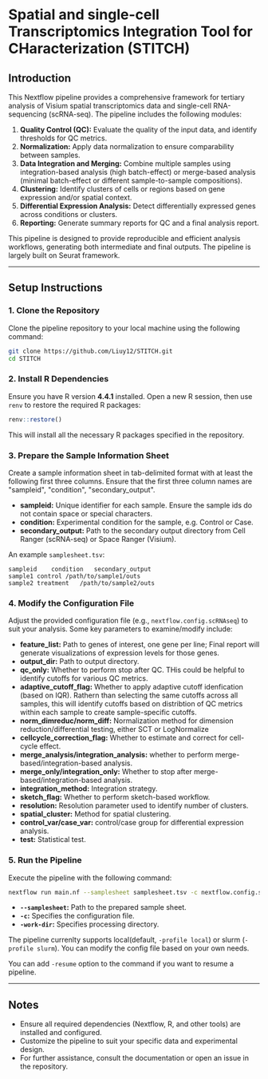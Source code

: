 # Spatial and single-cell Transcriptomics Integration Tool for CHaracterization (STITCH)

## Introduction
This Nextflow pipeline provides a comprehensive framework for tertiary analysis of Visium spatial transcriptomics data and single-cell RNA-sequencing (scRNA-seq). The pipeline includes the following modules:

1. **Quality Control (QC):** Evaluate the quality of the input data, and identify thresholds for QC metrics.
2. **Normalization:** Apply data normalization to ensure comparability between samples.
3. **Data Integration and Merging:** Combine multiple samples using integration-based analysis (high batch-effect) or merge-based analysis (minimal batch-effect or different sample-to-sample compositions).
4. **Clustering:** Identify clusters of cells or regions based on gene expression and/or spatial context.
5. **Differential Expression Analysis:** Detect differentially expressed genes across conditions or clusters.
6. **Reporting:** Generate summary reports for QC and a final analysis report.

This pipeline is designed to provide reproducible and efficient analysis workflows, generating both intermediate and final outputs. The pipeline is largely built on Seurat framework.

---

## Setup Instructions

### 1. Clone the Repository
Clone the pipeline repository to your local machine using the following command:

```bash
git clone https://github.com/Liuy12/STITCH.git
cd STITCH
```

### 2. Install R Dependencies
Ensure you have R version **4.4.1** installed. Open a new R session, then use `renv` to restore the required R packages:

```R
renv::restore()
```

This will install all the necessary R packages specified in the repository.

### 3. Prepare the Sample Information Sheet
Create a sample information sheet in tab-delimited format with at least the following first three columns. Ensure that the first three column names are "sampleid", "condition", "secondary_output".

- **sampleid:** Unique identifier for each sample. Ensure the sample ids do not contain space or special characters.
- **condition:** Experimental condition for the sample, e.g. Control or Case.
- **secondary_output:** Path to the secondary output directory from Cell Ranger (scRNA-seq) or Space Ranger (Visium).

An example `samplesheet.tsv`:

```tsv
sampleid    condition   secondary_output
sample1 control /path/to/sample1/outs
sample2 treatment   /path/to/sample2/outs
```

### 4. Modify the Configuration File
Adjust the provided configuration file (e.g., `nextflow.config.scRNAseq`) to suit your analysis. Some key parameters to examine/modify include:

- **feature_list:** Path to genes of interest, one gene per line; Final report will generate visualizations of expression levels for those genes.
- **output_dir:** Path to output directory.
- **qc_only:** Whether to perform stop after QC. THis could be helpful to identify cutoffs for various QC metrics.
- **adaptive_cutoff_flag:** Whether to apply adaptive cutoff idenfication (based on IQR). Rathern than selecting the same cutoffs across all samples, this will identify cutoffs based on distribtion of QC metrics within each sample to create sample-specific cutoffs. 
- **norm_dimreduc/norm_diff:** Normalization method for dimension reduction/differential testing, either SCT or LogNormalize
- **cellcycle_correction_flag:** Whether to estimate and correct for cell-cycle effect.
- **merge_analysis/integration_analysis:** whether to perform merge-based/integration-based analysis.
- **merge_only/integration_only:** Whether to stop after merge-based/integration-based analysis.
- **integration_method:** Integration strategy.
- **sketch_flag:** Whether to perform sketch-based workflow.
- **resolution:** Resolution parameter used to identify number of clusters.
- **spatial_cluster:** Method for spatial clustering.
- **control_var/case_var:** control/case group for differential expression analysis.
- **test:** Statistical test.

### 5. Run the Pipeline
Execute the pipeline with the following command:

```bash
nextflow run main.nf --samplesheet samplesheet.tsv -c nextflow.config.scRNAseq -work-dir ./work 
```

- **`--samplesheet`:** Path to the prepared sample sheet.
- **`-c`:** Specifies the configuration file.
- **`-work-dir`:** Specifies processing directory.

The pipeline currenlty supports local(default, `-profile local`) or slurm (`-profile slurm`). You can modify the config file based on your own needs. 

You can add `-resume` option to the command if you want to resume a pipeline.

---

## Notes
- Ensure all required dependencies (Nextflow, R, and other tools) are installed and configured.
- Customize the pipeline to suit your specific data and experimental design.
- For further assistance, consult the documentation or open an issue in the repository.

